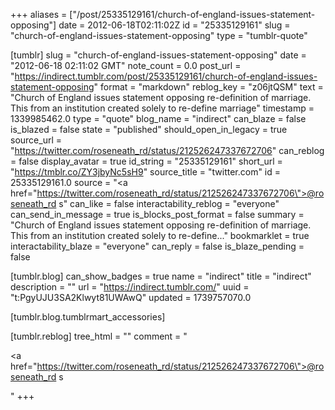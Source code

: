 +++
aliases = ["/post/25335129161/church-of-england-issues-statement-opposing"]
date = 2012-06-18T02:11:02Z
id = "25335129161"
slug = "church-of-england-issues-statement-opposing"
type = "tumblr-quote"

[tumblr]
slug = "church-of-england-issues-statement-opposing"
date = "2012-06-18 02:11:02 GMT"
note_count = 0.0
post_url = "https://indirect.tumblr.com/post/25335129161/church-of-england-issues-statement-opposing"
format = "markdown"
reblog_key = "z06jtQSM"
text = "Church of England issues statement opposing re-definition of marriage. This from an institution created solely to re-define marriage"
timestamp = 1339985462.0
type = "quote"
blog_name = "indirect"
can_blaze = false
is_blazed = false
state = "published"
should_open_in_legacy = true
source_url = "https://twitter.com/roseneath_rd/status/212526247337672706"
can_reblog = false
display_avatar = true
id_string = "25335129161"
short_url = "https://tmblr.co/ZY3jbyNc5sH9"
source_title = "twitter.com"
id = 25335129161.0
source = "<a href=\"https://twitter.com/roseneath_rd/status/212526247337672706\">@roseneath_rd s</a>"
can_like = false
interactability_reblog = "everyone"
can_send_in_message = true
is_blocks_post_format = false
summary = "Church of England issues statement opposing re-definition of marriage. This from an institution created solely to re-define..."
bookmarklet = true
interactability_blaze = "everyone"
can_reply = false
is_blaze_pending = false

[tumblr.blog]
can_show_badges = true
name = "indirect"
title = "indirect"
description = ""
url = "https://indirect.tumblr.com/"
uuid = "t:PgyUJU3SA2Klwyt81UWAwQ"
updated = 1739757070.0

[tumblr.blog.tumblrmart_accessories]

[tumblr.reblog]
tree_html = ""
comment = "<p><a href=\"https://twitter.com/roseneath_rd/status/212526247337672706\">@roseneath_rd s</a></p>"
+++

